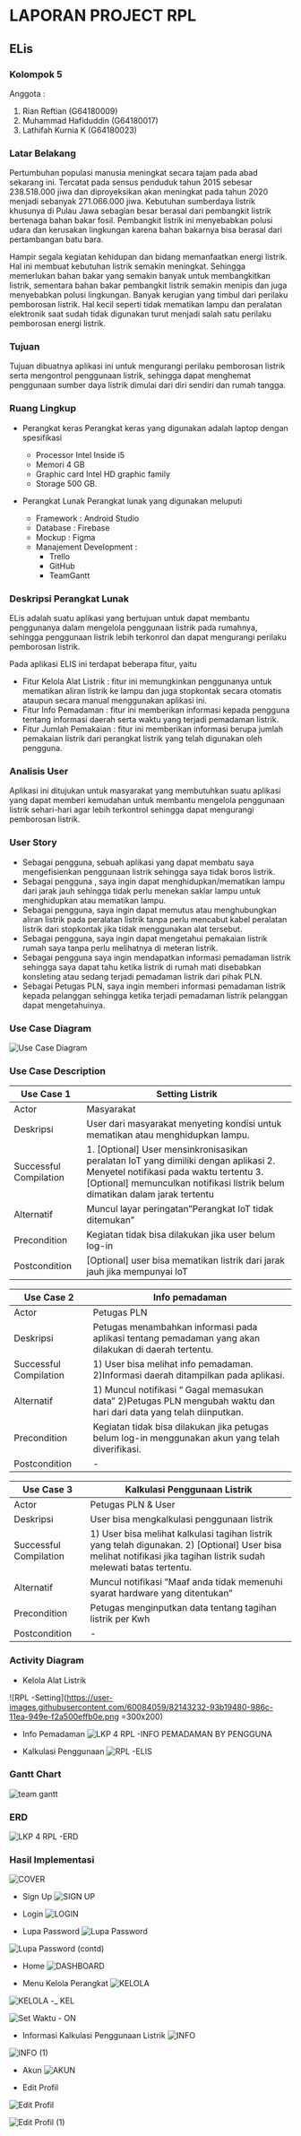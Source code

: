 # LAPORAN PROJECT RPL

## ELis

### Kolompok 5

Anggota :
1. Rian Reftian (G64180009)
2. Muhammad Hafiduddin (G64180017)
3. Lathifah Kurnia K (G64180023)


### Latar Belakang 
Pertumbuhan populasi manusia meningkat secara tajam pada abad sekarang ini. Tercatat pada sensus penduduk tahun 2015 sebesar 238.518.000 jiwa dan diproyeksikan akan meningkat pada tahun 2020 menjadi sebanyak 271.066.000 jiwa. Kebutuhan sumberdaya listrik khusunya di Pulau Jawa sebagian besar berasal dari pembangkit listrik bertenaga bahan bakar fosil. Pembangkit listrik ini menyebabkan polusi udara dan kerusakan lingkungan karena bahan bakarnya bisa berasal dari pertambangan batu bara. 

Hampir segala kegiatan kehidupan dan bidang memanfaatkan energi listrik. Hal ini membuat kebutuhan listrik semakin meningkat. Sehingga memerlukan bahan bakar yang semakin banyak untuk membangkitkan listrik, sementara bahan bakar pembangkit listrik semakin menipis dan juga menyebabkan polusi lingkungan. Banyak kerugian yang timbul dari perilaku pemborosan listrik. Hal kecil seperti tidak mematikan lampu dan peralatan elektronik saat sudah tidak digunakan turut menjadi salah satu perilaku pemborosan energi listrik.


### Tujuan

Tujuan dibuatnya aplikasi ini untuk mengurangi perilaku pemborosan listrik serta mengontrol penggunaan listrik, sehingga dapat menghemat penggunaan sumber daya listrik dimulai dari diri sendiri dan rumah tangga. 


### Ruang Lingkup

* Perangkat keras 
Perangkat keras yang digunakan adalah laptop dengan spesifikasi 
  * Processor Intel Inside i5 
  * Memori 4 GB 
  * Graphic card Intel HD graphic family 
  * Storage 500 GB. 

* Perangkat Lunak 
Perangkat lunak yang digunakan meluputi
  * Framework : Android Studio
  * Database : Firebase
  * Mockup : Figma
  * Manajement Development :
    * Trello
    * GitHub
    * TeamGantt
    
### Deskripsi Perangkat Lunak

ELis adalah suatu aplikasi yang bertujuan untuk dapat membantu penggunanya dalam mengelola penggunaan listrik pada rumahnya, sehingga penggunaan listrik lebih terkonrol dan dapat mengurangi perilaku pemborosan listrik.

Pada aplikasi ELIS ini terdapat beberapa fitur, yaitu
* Fitur Kelola Alat Listrik : fitur ini memungkinkan penggunanya untuk mematikan aliran listrik ke lampu dan juga stopkontak secara otomatis ataupun secara manual menggunakan aplikasi ini.
* Fitur Info Pemadaman : fitur ini memberikan informasi kepada pengguna tentang informasi daerah serta waktu yang terjadi pemadaman listrik.
* Fitur Jumlah Pemakaian : fitur ini memberikan informasi berupa jumlah pemakaian listrik dari perangkat listrik yang telah digunakan oleh pengguna.

### Analisis User

Aplikasi ini ditujukan untuk masyarakat yang membutuhkan suatu aplikasi yang dapat memberi kemudahan untuk membantu mengelola penggunaan listrik sehari-hari agar lebih terkontrol sehingga dapat mengurangi  pemborosan listrik.

### User Story
* Sebagai pengguna, sebuah aplikasi yang dapat membatu saya mengefisienkan penggunaan listrik sehingga saya tidak boros listrik.
* Sebagai pengguna , saya ingin dapat menghidupkan/mematikan lampu dari jarak jauh sehingga tidak perlu menekan saklar lampu untuk menghidupkan atau mematikan lampu.
* Sebagai pengguna, saya ingin dapat memutus atau menghubungkan aliran listrik pada peralatan listrik tanpa perlu mencabut kabel peralatan listrik dari stopkontak jika tidak menggunakan alat tersebut.
* Sebagai pengguna, saya ingin dapat mengetahui pemakaian listrik rumah saya tanpa perlu melihatnya di meteran listrik.
* Sebagai pengguna saya ingin mendapatkan informasi pemadaman listrik sehingga saya dapat tahu ketika listrik di rumah mati disebabkan konsleting atau sedang terjadi pemadaman listrik dari pihak PLN.
* Sebagai Petugas PLN, saya ingin memberi informasi pemadaman listrik kepada pelanggan sehingga ketika terjadi pemadaman listrik pelanggan dapat mengetahuinya.


### Use Case Diagram
![Use Case Diagram](https://user-images.githubusercontent.com/60084059/82161698-149e7980-98c9-11ea-88ad-e7cf3cb73e81.png)

### Use Case Description

| Use Case 1              |Setting Listrik|
|------------------------ |----------------------- |
| Actor                   |Masyarakat|
|Deskripsi                | User dari masyarakat menyeting kondisi untuk mematikan atau menghidupkan lampu.|
| Successful Compilation  |1. [Optional] User mensinkronisasikan peralatan IoT yang dimiliki dengan aplikasi  2. Menyetel notifikasi pada waktu tertentu  3. [Optional] memunculkan notifikasi listrik belum dimatikan dalam jarak tertentu|
|Alternatif | Muncul layar peringatan”Perangkat IoT tidak ditemukan”|
|Precondition | Kegiatan tidak bisa dilakukan jika user belum log-in|
|Postcondition | [Optional] user bisa mematikan listrik dari jarak jauh jika mempunyai IoT|


| Use Case 2              |Info pemadaman|
|------------------------ |----------------------- |
| Actor                   |Petugas PLN|
|Deskripsi                | Petugas menambahkan informasi pada aplikasi tentang pemadaman yang akan dilakukan di daerah tertentu.|
| Successful Compilation  | 1) User bisa melihat info pemadaman. 2)Informasi daerah ditampilkan pada aplikasi.|
|Alternatif | 1) Muncul notifikasi “ Gagal memasukan data”  2)Petugas PLN mengubah waktu dan hari dari data yang telah diinputkan.|
|Precondition | Kegiatan tidak bisa dilakukan jika petugas belum log-in menggunakan akun yang telah diverifikasi.|
|Postcondition |-|

| Use Case 3              |Kalkulasi Penggunaan Listrik|
|------------------------ |----------------------- |
| Actor                   |Petugas PLN & User|
|Deskripsi                | User bisa mengkalkulasi penggunaan listrik|
| Successful Compilation  | 1) User bisa melihat kalkulasi tagihan listrik yang telah digunakan. 2) [Optional] User bisa melihat notifikasi jika tagihan listrik sudah melewati batas tertentu.|
|Alternatif | Muncul notifikasi ”Maaf anda tidak memenuhi syarat hardware yang ditentukan”|
|Precondition | Petugas menginputkan data tentang tagihan listrik per Kwh|
|Postcondition |-|


### Activity Diagram

* Kelola Alat Listrik

![RPL -Setting](https://user-images.githubusercontent.com/60084059/82143232-93b19480-986c-11ea-949e-f2a500effb0e.png =300x200)

* Info Pemadaman
![LKP 4  RPL -INFO PEMADAMAN BY PENGGUNA](https://user-images.githubusercontent.com/60084059/82159857-912a5b80-98bb-11ea-96c5-6d7e619e57cd.png)

* Kalkulasi Penggunaan
![RPL -ELIS](https://user-images.githubusercontent.com/60084059/82159848-88d22080-98bb-11ea-937d-b416af68e8a3.png)

### Gantt Chart
![team gantt](https://user-images.githubusercontent.com/60084059/82161818-4a902d80-98ca-11ea-8df5-2c4ca011acf1.png)


### ERD
![LKP 4  RPL -ERD](https://user-images.githubusercontent.com/60084059/82159862-9a1b2d00-98bb-11ea-8ae9-43cb791b0828.png)


### Hasil Implementasi

![COVER](https://user-images.githubusercontent.com/60084059/82239167-90003980-9962-11ea-9361-c78e024c5965.png)

* Sign Up
![SIGN UP](https://user-images.githubusercontent.com/60084059/82239181-955d8400-9962-11ea-97dd-042e1d267f3a.png)

* Login
![LOGIN](https://user-images.githubusercontent.com/60084059/82239193-9989a180-9962-11ea-8209-c3bfa1afb127.png)

* Lupa Password
![Lupa Password](https://user-images.githubusercontent.com/60084059/82239226-aad2ae00-9962-11ea-8303-6071f4013349.png)

![Lupa Password (contd)](https://user-images.githubusercontent.com/60084059/82239251-b0c88f00-9962-11ea-81c7-329f95998c3e.png)

* Home
![DASHBOARD](https://user-images.githubusercontent.com/60084059/82239201-9d1d2880-9962-11ea-8ce7-2d2b33b0f196.png)

* Menu Kelola Perangkat
![KELOLA](https://user-images.githubusercontent.com/60084059/82239310-c6d64f80-9962-11ea-8b13-138549309627.png)

![KELOLA -_ KEL](https://user-images.githubusercontent.com/60084059/82239326-cd64c700-9962-11ea-99ea-89930428c7d5.png)

![Set Waktu - ON](https://user-images.githubusercontent.com/60084059/82239365-deadd380-9962-11ea-9d74-325c63829dfe.png)


* Informasi Kalkulasi Penggunaan Listrik
![INFO](https://user-images.githubusercontent.com/60084059/82239544-203e7e80-9963-11ea-999c-04964f2e7140.png)

![INFO (1)](https://user-images.githubusercontent.com/60084059/82239550-22084200-9963-11ea-9ee3-cec97903be0b.png)

* Akun
![AKUN](https://user-images.githubusercontent.com/60084059/82239417-eec5b300-9962-11ea-9714-f48847a9c569.png)

* Edit Profil

![Edit Profil](https://user-images.githubusercontent.com/60084059/82239447-f5542a80-9962-11ea-8773-d0a57271e81d.png)

![Edit Profil (1)](https://user-images.githubusercontent.com/60084059/82239531-1c126100-9963-11ea-8bce-acece263c8ec.png)







